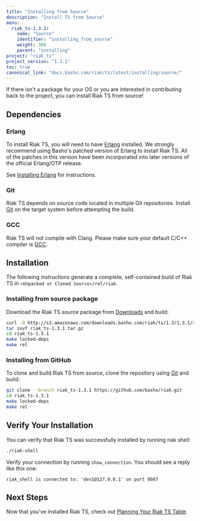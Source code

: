 ```yaml
---
title: "Installing from Source"
description: "Install TS from Source"
menu:
  riak_ts-1.3.1:
    name: "Source"
    identifier: "installing_from_source"
    weight: 300
    parent: "installing"
project: "riak_ts"
project_version: "1.3.1"
toc: true
canonical_link: "docs.basho.com/riak/ts/latest/installing/source/"
---
```



[download]: ../../downloads/
[Erlang]: http://www.erlang.org/
[GCC]: https://gcc.gnu.org/
[Git]: https://git-scm.com/
[install erlang]: ../source/erlang
[planning]: ../../using/planning/
[Riak TS GitHub respository]: https://github.com/basho/riak/tree/riak_ts-1.3.1


If there isn't a package for your OS or you are interested in contributing back to the project, you can install Riak TS from source!


## Dependencies

### Erlang

To install Riak TS, you will need to have [Erlang] installed. We strongly recommend using Basho's patched version of Erlang to install Riak TS. All of the patches in this version have been incorporated into later versions of the official Erlang/OTP release.

See [Installing Erlang][install erlang] for instructions.


### Git

Riak TS depends on source code located in multiple Git repositories. Install [Git] on the target system before attempting the build.


### GCC

Riak TS will not compile with Clang. Please make sure your default C/C++
compiler is [GCC].


## Installation

The following instructions generate a complete, self-contained build of
Riak TS in `»Unpacked or Cloned Source«/rel/riak`.


### Installing from source package

Download the Riak TS source package from [Downloads][download] and build:

```bash
curl -O http://s3.amazonaws.com/downloads.basho.com/riak/ts/1.3/1.3.1/riak_ts-1.3.1.tar.gz
tar zxvf riak_ts-1.3.1.tar.gz
cd riak_ts-1.3.1
make locked-deps
make rel
```


### Installing from GitHub

To clone and build Riak TS from source, clone the repository using [Git] and build:

```bash
git clone --branch riak_ts-1.3.1 https://github.com/basho/riak.git
cd riak_ts-1.3.1
make locked-deps
make rel
```


## Verify Your Installation

You can verify that Riak TS was successfully installed by running riak shell:

```bash
./riak-shell
```

Verify your connection by running `show_connection`. You should see a reply like this one:

```
riak_shell is connected to: 'dev1@127.0.0.1' on port 8087
```


## Next Steps

Now that you've installed Riak TS, check out [Planning Your Riak TS Table][planning].